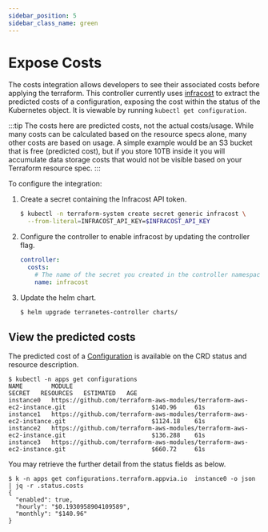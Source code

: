 ```yaml
---
sidebar_position: 5
sidebar_class_name: green
---
```

# Expose Costs

The costs integration allows developers to see their associated costs before applying the terraform. This controller currently uses [infracost](https://infracost.io) to extract the predicted costs of a configuration, exposing the cost within the status of the Kubernetes object. It is viewable by running `kubectl get configuration`.

:::tip
The costs here are predicted costs, not the actual costs/usage. While many costs can be calculated based on the resource specs alone, many other costs are based on usage. A simple example would be an S3 bucket that is free (predicted cost), but if you store 10TB inside it you will accumulate data storage costs that would not be visible based on your Terraform resource spec.
:::

To configure the integration:

1. Create a secret containing the Infracost API token.
    ```bash
    $ kubectl -n terraform-system create secret generic infracost \
      --from-literal=INFRACOST_API_KEY=$INFRACOST_API_KEY
    ```

2. Configure the controller to enable infracost by updating the controller flag.
    ```yaml
    controller:
      costs:
        # The name of the secret you created in the controller namespace above
        name: infracost
    ```

3. Update the helm chart.
    ```bash
    $ helm upgrade terranetes-controller charts/
    ```

## View the predicted costs

The predicted cost of a [Configuration](../reference/configurations.terraform.appvia.io.md) is available on the CRD status and resource description.

```shell
$ kubectl -n apps get configurations
NAME        MODULE                                                                    SECRET   RESOURCES   ESTIMATED   AGE
instance0   https://github.com/terraform-aws-modules/terraform-aws-ec2-instance.git                        $140.96     61s
instance1   https://github.com/terraform-aws-modules/terraform-aws-ec2-instance.git                        $1124.18    61s
instance2   https://github.com/terraform-aws-modules/terraform-aws-ec2-instance.git                        $136.288    61s
instance3   https://github.com/terraform-aws-modules/terraform-aws-ec2-instance.git                        $660.72     61s
```

You may retrieve the further detail from the status fields as below.

```shell
$ k -n apps get configurations.terraform.appvia.io  instance0 -o json | jq -r .status.costs
{
  "enabled": true,
  "hourly": "$0.1930958904109589",
  "monthly": "$140.96"
}
```
